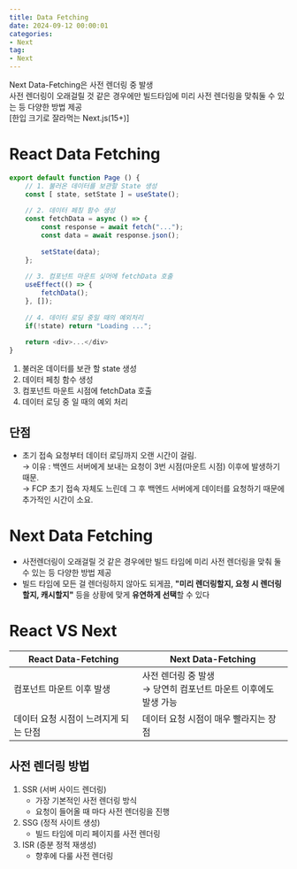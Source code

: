 ```yaml
---
title: Data Fetching
date: 2024-09-12 00:00:01
categories:
- Next
tag:
- Next
---
```


Next Data-Fetching은 사전 렌더링 중 발생<br/>
사전 렌더링이 오래걸릴 것 같은 경우에만 빌드타임에 미리 사전 렌더링을 맞춰둘 수 있는 등 다양한 방법 제공<br/>
[한입 크기로 잘라먹는 Next.js(15+)]

# React Data Fetching

```javascript
export default function Page () {
    // 1. 불러온 데이터를 보관할 State 생성
    const [ state, setState ] = useState();
    
    // 2. 데이터 페칭 함수 생성
    const fetchData = async () => {
        const response = await fetch("...");
        const data = await response.json();
        
        setState(data);
    };
    
    // 3. 컴포넌트 마운트 싲머에 fetchData 호출
    useEffect(() => {
        fetchData();
    }, []);
    
    // 4. 데이터 로딩 중일 때의 예외처리
    if(!state) return "Loading ...";
    
    return <div>...</div>
}
```

1. 불러온 데이터를 보관 할 state 생성
2. 데이터 페칭 함수 생성
3. 컴포넌트 마운트 시점에 fetchData 호출
4. 데이터 로딩 중 일 때의 예외 처리

## 단점
- 초기 접속 요청부터 데이터 로딩까지 오랜 시간이 걸림.<br/>
  → 이유 : 백엔드 서버에게 보내는 요청이 3번 시점(마운트 시점) 이후에 발생하기 때문.<br/>
  → FCP 초기 접속 자체도 느린데 그 후 백엔드 서버에게 데이터를 요청하기 때문에 추가적인 시간이 소요.

# Next Data Fetching
- 사전렌더링이 오래걸릴 것 같은 경우에만 빌드 타임에 미리 사전 렌더링을 맞춰 둘 수 있는 등 다양한 방법 제공
- 빌드 타임에 모든 걸 렌더링하지 않아도 되게끔, **"미리 렌더링할지, 요청 시 렌더링할지, 캐시할지"** 등을 상황에 맞게 **유연하게 선택**할 수 있다

# React VS Next

| React Data-Fetching | Next Data-Fetching |
|---------------------|--------------------|
| 컴포넌트 마운트 이후 발생 | 사전 렌더링 중 발생<br/>→ 당연히 컴포넌트 마운트 이후에도 발생 가능 |
| 데이터 요청 시점이 느려지게 되는 단점 | 데이터 요청 시점이 매우 빨라지는 장점 |

## 사전 렌더링 방법
1. SSR (서버 사이드 렌더링)
   - 가장 기본적인 사전 렌더링 방식
   - 요청이 들어올 때 마다 사전 렌더링을 진행
2. SSG (정적 사이트 생성)
   - 빌드 타임에 미리 페이지를 사전 렌더링
3. ISR (증분 정적 재생성)
   - 향후에 다룰 사전 렌더링 